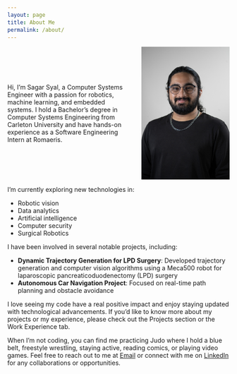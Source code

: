 ```yaml
---
layout: page
title: About Me
permalink: /about/
---
```


<div style="display: flex; align-items: center;">
  <p style="margin-right: 20px;">Hi, I’m Sagar Syal, a Computer Systems Engineer with a passion for robotics, machine learning, and embedded systems. I hold a Bachelor’s degree in Computer Systems Engineering from Carleton University and have hands-on experience as a Software Engineering Intern at Romaeris.</p>
  <img src="/assets/images/2-DSC06042 - Copy.jpg" alt="Sagar Syal" style="width: 200px;">
</div>

I’m currently exploring new technologies in:

- Robotic vision
- Data analytics
- Artificial intelligence
- Computer security
- Surgical Robotics

I have been involved in several notable projects, including:

- **Dynamic Trajectory Generation for LPD Surgery**: Developed trajectory generation and computer vision algorithms using a Meca500 robot for laparoscopic pancreaticoduodenectomy (LPD) surgery
- **Autonomous Car Navigation Project**: Focused on real-time path planning and obstacle avoidance

I love seeing my code have a real positive impact and enjoy staying updated with technological advancements. If you’d like to know more about my projects or my experience, please check out the Projects section or the Work Experience tab.

When I’m not coding, you can find me practicing Judo where I hold a blue belt, freestyle wrestling, staying active, reading comics, or playing video games. Feel free to reach out to me at [Email](mailto:sagarsyal83@gmail.com) or connect with me on [LinkedIn](https://www.linkedin.com/in/sagar-syal) for any collaborations or opportunities.